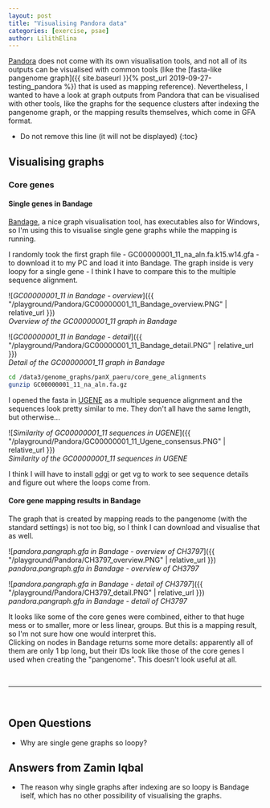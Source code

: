 ```yaml
---
layout: post
title: "Visualising Pandora data"
categories: [exercise, psae]
author: LilithElina
---
```


[Pandora](https://github.com/rmcolq/pandora) does not come with its own visualisation tools, and not all of its outputs can be visualised with common tools (like the [fasta-like pangenome graph]({{ site.baseurl }}{% post_url 2019-09-27-testing_pandora %}) that is used as mapping reference). Nevertheless, I wanted to have a look at graph outputs from Pandora that can be visualised with other tools, like the graphs for the sequence clusters after indexing the pangenome graph, or the mapping results themselves, which come in GFA format.

* Do not remove this line (it will not be displayed)
{:toc}


## Visualising graphs

### Core genes

#### Single genes in Bandage

[Bandage](http://rrwick.github.io/Bandage/), a nice graph visualisation tool, has executables also for Windows, so I'm using this to visualise single gene graphs while the mapping is running.

I randomly took the first graph file - GC00000001_11_na_aln.fa.k15.w14.gfa - to download it to my PC and load it into Bandage. The graph inside is very loopy for a single gene - I think I have to compare this to the multiple sequence alignment.

![*GC00000001_11 in Bandage - overview*]({{ "/playground/Pandora/GC00000001_11_Bandage_overview.PNG" | relative_url }})  
*Overview of the GC00000001_11 graph in Bandage*

![*GC00000001_11 in Bandage - detail*]({{ "/playground/Pandora/GC00000001_11_Bandage_detail.PNG" | relative_url }})  
*Detail of the GC00000001_11 graph in Bandage*

```bash
cd /data3/genome_graphs/panX_paeru/core_gene_alignments
gunzip GC00000001_11_na_aln.fa.gz
```

I opened the fasta in [UGENE](http://ugene.net/) as a multiple sequence alignment and the sequences look pretty similar to me. They don't all have the same length, but otherwise...

![*Similarity of GC00000001_11 sequences in UGENE*]({{ "/playground/Pandora/GC00000001_11_Ugene_consensus.PNG" | relative_url }})  
*Similarity of the GC00000001_11 sequences in UGENE*

I think I will have to install [odgi](https://github.com/vgteam/odgi) or get vg to work to see sequence details and figure out where the loops come from.


#### Core gene mapping results in Bandage

The graph that is created by mapping reads to the pangenome (with the standard settings) is not too big, so I think I can download and visualise that as well.

![*pandora.pangraph.gfa in Bandage - overview of CH3797*]({{ "/playground/Pandora/CH3797_overview.PNG" | relative_url }})  
*pandora.pangraph.gfa in Bandage - overview of CH3797*

![*pandora.pangraph.gfa in Bandage - detail of CH3797*]({{ "/playground/Pandora/CH3797_detail.PNG" | relative_url }})  
*pandora.pangraph.gfa in Bandage - detail of CH3797*

It looks like some of the core genes were combined, either to that huge mess or to smaller, more or less linear, groups. But this is a mapping result, so I'm not sure how one would interpret this.  
Clicking on nodes in Bandage returns some more details: apparently all of them are only 1 bp long, but their IDs look like those of the core genes I used when creating the "pangenome". This doesn't look useful at all.

<br/>

*****

<br/>

## Open Questions

- Why are single gene graphs so loopy?

## Answers from Zamin Iqbal

- The reason why single graphs after indexing are so loopy is Bandage iself, which has no other possibility of visualising the graphs.
